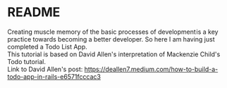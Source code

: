 # README

Creating muscle memory of the basic processes of development is a key practice towards becoming a better developer. So here I am having just completed a Todo List App.<br/>
This tutorial is based on David Allen's interpretation of Mackenzie Child's Todo tutorial.<br/>
Link to David Allen's post: https://deallen7.medium.com/how-to-build-a-todo-app-in-rails-e6571fcccac3

